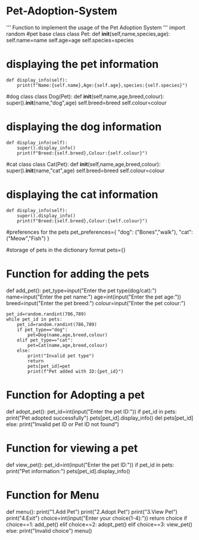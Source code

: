 # Pet-Adoption-System
'''
Function to implement the usage of the Pet Adoption System
'''
import random
#pet base class
class Pet:
    def __init__(self,name,species,age):
        self.name=name
        self.age=age
        self.species=species
        
# displaying the  pet information
    def display_info(self):
        print(f"Name:{self.name},Age:{self.age},species:{self.species}")

#dog class
class Dog(Pet):
    def __init__(self,name,age,breed,colour):
        super().__init__(name,"dog",age)
        self.breed=breed
        self.colour=colour

# displaying the  dog information 
    def display_info(self):
        super().display_info()
        print(f"Breed:{self.breed},Colour:{self.colour}")

#cat class
class Cat(Pet):
    def __init__(self,name,age,breed,colour):
        super().__init__(name,"cat",age)
        self.breed=breed
        self.colour=colour


# displaying the cat information
    def display_info(self):
        super().display_info()
        print(f"Breed:{self.breed},Colour:{self.colour}")

#preferences for the pets
pet_preferences={
    "dog": ("Bones","walk"),
    "cat": ("Meow","Fish")
    }

#storage of pets in the dictionary format
pets={}

# Function for adding the pets
def add_pet():
    pet_type=input("Enter the pet type(dog/cat):")
    name=input("Enter the pet name:")
    age=int(input("Enter the pet age:"))
    breed=input("Enter the pet breed:")
    colour=input("Enter the pet colour:")

    pet_id=random.randint(786,789)
    while pet_id in pets:
        pet_id=random.randint(786,789)
        if pet_type=="dog":
            pet=Dog(name,age,breed,colour)
        elif pet_type=="cat":
            pet=Cat(name,age,breed,colour)
        else:
            print("Invalid pet type")
            return
            pets[pet_id]=pet
            print(f"Pet added with ID:{pet_id}")

# Function for Adopting a pet
def adopt_pet():
    pet_id=int(input("Enter the pet ID:"))
    if pet_id in pets:
        print("Pet adopted successfully")
        pets[pet_id].display_info()
        del pets[pet_id]
    else:
        print("Invalid pet ID or Pet ID not found")


# Function for viewing a pet
def view_pet():
    pet_id=int(input("Enter the pet ID:"))
    if pet_id in pets:
        print("Pet information:")
        pets[pet_id].display_info()

#  Function for Menu
def menu():
    print("1.Add Pet")
    print("2.Adopt Pet")
    print("3.View Pet")
    print("4.Exit")
    choice=int(input("Enter your choice(1-4):"))
    return choice
    if choice==1:
        add_pet()
    elif choice==2:
        adopt_pet()
    elif choice==3:
        view_pet()
    else:
        print("Invalid choice")
menu()
